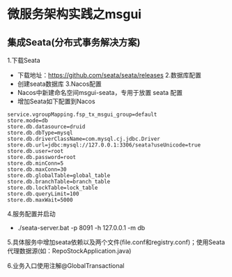 # 微服务架构实践之msgui
## 集成Seata(分布式事务解决方案)
1.下载Seata
* 下载地址：https://github.com/seata/seata/releases
2.数据库配置
* 创建seata数据库
3.Nacos配置
* Nacos中新建命名空间msgui-seata，专用于放置 seata 配置
* 增加Seata如下配置到Nacos
```
service.vgroupMapping.fsp_tx_msgui_group=default
store.mode=db
store.db.datasource=druid
store.db.dbType=mysql
store.db.driverClassName=com.mysql.cj.jdbc.Driver
store.db.url=jdbc:mysql://127.0.0.1:3306/seata?useUnicode=true
store.db.user=root
store.db.password=root
store.db.minConn=5
store.db.maxConn=30
store.db.globalTable=global_table
store.db.branchTable=branch_table
store.db.lockTable=lock_table
store.db.queryLimit=100
store.db.maxWait=5000
```
4.服务配置并启动
* ./seata-server.bat -p 8091 -h 127.0.0.1 -m db

5.具体服务中增加seata依赖以及两个文件(file.conf和registry.conf)；使用Seata代理数据源(如：RepoStockApplication.java)

6.业务入口使用注解@GlobalTransactional